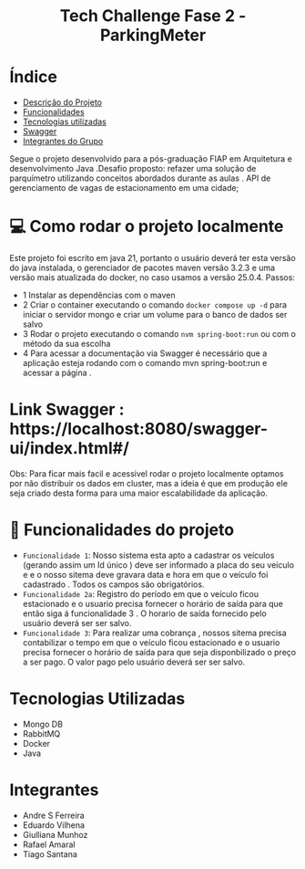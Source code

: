 <h1 align="center"> Tech Challenge Fase 2 - ParkingMeter </h1>

# Índice 

* [Descrição do Projeto](#descrição-do-projeto)
* [Funcionalidades](#funcionalidades)
* [Tecnologias utilizadas](#tecnologias-utilizadas)
* [Swagger](#swagger-disponibilizado)
* [Integrantes do Grupo](#pessoas-desenvolvedoras)


Segue o projeto desenvolvido para a pós-graduação FIAP em Arquitetura e desenvolvimento Java .Desafio proposto: refazer uma solução de parquímetro  utilizando conceitos abordados durante as aulas .
API de gerenciamento de vagas de estacionamento em uma cidade;

# 💻 Como rodar o projeto localmente
Este projeto foi escrito em java 21, portanto o usuário deverá ter esta versão do java instalada, o gerenciador de pacotes maven versão 3.2.3 e uma versão mais atualizada do docker, no caso usamos a versão 25.0.4. 
Passos:
- 1 Instalar as dependẽncias com o maven
- 2 Criar o container executando o comando `docker compose up -d` para iniciar o servidor mongo e criar um volume para o banco de dados ser salvo
- 3 Rodar o projeto executando o comando `nvm spring-boot:run` ou com o método da sua escolha
- 4 Para acessar a documentação via Swagger é necessário que a aplicação esteja rodando com o comando mvn spring-boot:run e acessar a página .
# Link Swagger : https://localhost:8080/swagger-ui/index.html#/

Obs: Para ficar mais facil e acessivel rodar o projeto localmente optamos por não distribuir os dados em cluster, mas a ideia é que em produção ele seja criado desta forma para uma maior escalabilidade da aplicação.

# :hammer: Funcionalidades do projeto
- `Funcionalidade 1`: Nosso sistema esta apto a cadastrar os veículos (gerando assim um Id único ) deve ser informado a placa do seu veículo e e o nosso sitema deve gravara data  e hora em que o veículo foi cadastrado . Todos os campos são obrigatórios. 
- `Funcionalidade 2a`: Registro do período em que o veículo ficou estacionado e o usuario precisa fornecer o horário de saída para que  então siga á funcionalidade 3 . O horario de saída fornecido pelo usuário deverá ser ser salvo.
- `Funcionalidade 3`: Para realizar uma cobrança , nossos sitema precisa contabilizar o tempo em que o veículo ficou estacionado e o usuario precisa fornecer o horário de saída para que seja disponbilizado o preço a ser pago. O valor pago pelo usuário deverá ser ser salvo.

# Tecnologias Utilizadas
  - Mongo DB 
  - RabbitMQ 
  - Docker 
  - Java


# Integrantes 
 * Andre S Ferreira
 * Eduardo Vilhena
 * Giulliana Munhoz
 * Rafael Amaral
 * Tiago Santana
